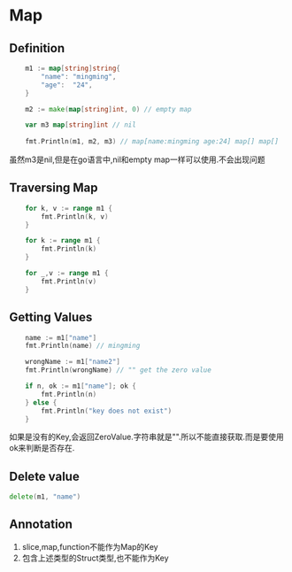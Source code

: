 # Map



## Definition

``` go
	m1 := map[string]string{
		"name": "mingming",
		"age":  "24",
	}

	m2 := make(map[string]int, 0) // empty map

	var m3 map[string]int // nil
	
	fmt.Println(m1, m2, m3) // map[name:mingming age:24] map[] map[]
```

虽然m3是nil,但是在go语言中,nil和empty map一样可以使用.不会出现问题



## Traversing Map

``` go
	for k, v := range m1 {
		fmt.Println(k, v)
	}

	for k := range m1 {
		fmt.Println(k)
	}

	for _,v := range m1 {
		fmt.Println(v)
	}
```



## Getting Values

``` go
	name := m1["name"]
	fmt.Println(name) // mingming

	wrongName := m1["name2"]
	fmt.Println(wrongName) // "" get the zero value

	if n, ok := m1["name"]; ok {
		fmt.Println(n)
	} else {
		fmt.Println("key does not exist")
	}
```

如果是没有的Key,会返回ZeroValue.字符串就是"".所以不能直接获取.而是要使用ok来判断是否存在.



## Delete value

``` go
delete(m1, "name")
```



## Annotation

1. slice,map,function不能作为Map的Key
2. 包含上述类型的Struct类型,也不能作为Key

